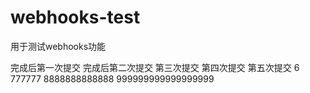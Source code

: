 # webhooks-test
用于测试webhooks功能

完成后第一次提交
完成后第二次提交
第三次提交
第四次提交
第五次提交
6
777777
8888888888888
999999999999999999
